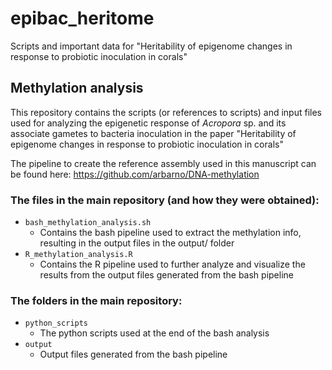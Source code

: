 # epibac_heritome
Scripts and important data for "Heritability of epigenome changes in response to probiotic inoculation in corals"

## Methylation analysis
This repository contains the scripts (or references to scripts) and input files used for analyzing the epigenetic response of *Acropora* sp. and its associate gametes to bacteria inoculation in the paper "Heritability of epigenome changes in response to probiotic inoculation in corals"

The pipeline to create the reference assembly used in this manuscript can be found here: https://github.com/arbarno/DNA-methylation

### The files in the main repository (and how they were obtained):
- `bash_methylation_analysis.sh`
  - Contains the bash pipeline used to extract the methylation info, resulting in the output files in the output/ folder
- `R_methylation_analysis.R`
  - Contains the R pipeline used to further analyze and visualize the results from the output files generated from the bash pipeline

### The folders in the main repository:
- `python_scripts`
  - The python scripts used at the end of the bash analysis
- `output`
  - Output files generated from the bash pipeline
